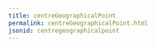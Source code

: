 ```yaml
---
title: centreGeographicalPoint
permalink: centreGeographicalPoint.html
jsonid: centregeographicalpoint
---
```

